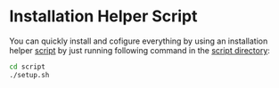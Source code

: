 # Installation Helper Script

You can quickly install and cofigure everything by using an installation helper [script](../../script/setup.sh) by just running following command in the [script directory](../../script/):

```sh
cd script
./setup.sh
```
